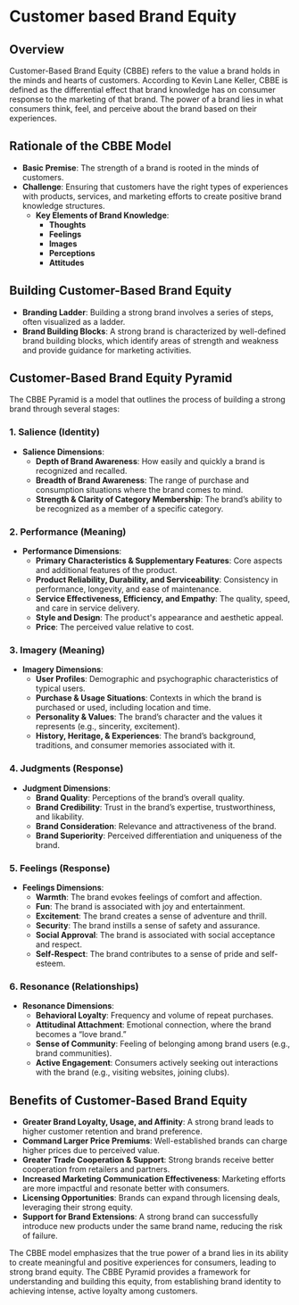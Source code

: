 #  Customer based Brand Equity

## Overview
Customer-Based Brand Equity (CBBE) refers to the value a brand holds in the minds and hearts of customers. According to Kevin Lane Keller, CBBE is defined as the differential effect that brand knowledge has on consumer response to the marketing of that brand. The power of a brand lies in what consumers think, feel, and perceive about the brand based on their experiences.

## Rationale of the CBBE Model
- **Basic Premise**: The strength of a brand is rooted in the minds of customers.
- **Challenge**: Ensuring that customers have the right types of experiences with products, services, and marketing efforts to create positive brand knowledge structures.
  - **Key Elements of Brand Knowledge**:
    - **Thoughts**
    - **Feelings**
    - **Images**
    - **Perceptions**
    - **Attitudes**

## Building Customer-Based Brand Equity
- **Branding Ladder**: Building a strong brand involves a series of steps, often visualized as a ladder.
- **Brand Building Blocks**: A strong brand is characterized by well-defined brand building blocks, which identify areas of strength and weakness and provide guidance for marketing activities.

## Customer-Based Brand Equity Pyramid

The CBBE Pyramid is a model that outlines the process of building a strong brand through several stages:

### 1. Salience (Identity)
- **Salience Dimensions**:
  - **Depth of Brand Awareness**: How easily and quickly a brand is recognized and recalled.
  - **Breadth of Brand Awareness**: The range of purchase and consumption situations where the brand comes to mind.
  - **Strength & Clarity of Category Membership**: The brand’s ability to be recognized as a member of a specific category.

### 2. Performance (Meaning)
- **Performance Dimensions**:
  - **Primary Characteristics & Supplementary Features**: Core aspects and additional features of the product.
  - **Product Reliability, Durability, and Serviceability**: Consistency in performance, longevity, and ease of maintenance.
  - **Service Effectiveness, Efficiency, and Empathy**: The quality, speed, and care in service delivery.
  - **Style and Design**: The product's appearance and aesthetic appeal.
  - **Price**: The perceived value relative to cost.

### 3. Imagery (Meaning)
- **Imagery Dimensions**:
  - **User Profiles**: Demographic and psychographic characteristics of typical users.
  - **Purchase & Usage Situations**: Contexts in which the brand is purchased or used, including location and time.
  - **Personality & Values**: The brand’s character and the values it represents (e.g., sincerity, excitement).
  - **History, Heritage, & Experiences**: The brand’s background, traditions, and consumer memories associated with it.

### 4. Judgments (Response)
- **Judgment Dimensions**:
  - **Brand Quality**: Perceptions of the brand’s overall quality.
  - **Brand Credibility**: Trust in the brand’s expertise, trustworthiness, and likability.
  - **Brand Consideration**: Relevance and attractiveness of the brand.
  - **Brand Superiority**: Perceived differentiation and uniqueness of the brand.

### 5. Feelings (Response)
- **Feelings Dimensions**:
  - **Warmth**: The brand evokes feelings of comfort and affection.
  - **Fun**: The brand is associated with joy and entertainment.
  - **Excitement**: The brand creates a sense of adventure and thrill.
  - **Security**: The brand instills a sense of safety and assurance.
  - **Social Approval**: The brand is associated with social acceptance and respect.
  - **Self-Respect**: The brand contributes to a sense of pride and self-esteem.

### 6. Resonance (Relationships)
- **Resonance Dimensions**:
  - **Behavioral Loyalty**: Frequency and volume of repeat purchases.
  - **Attitudinal Attachment**: Emotional connection, where the brand becomes a “love brand.”
  - **Sense of Community**: Feeling of belonging among brand users (e.g., brand communities).
  - **Active Engagement**: Consumers actively seeking out interactions with the brand (e.g., visiting websites, joining clubs).

## Benefits of Customer-Based Brand Equity
- **Greater Brand Loyalty, Usage, and Affinity**: A strong brand leads to higher customer retention and brand preference.
- **Command Larger Price Premiums**: Well-established brands can charge higher prices due to perceived value.
- **Greater Trade Cooperation & Support**: Strong brands receive better cooperation from retailers and partners.
- **Increased Marketing Communication Effectiveness**: Marketing efforts are more impactful and resonate better with consumers.
- **Licensing Opportunities**: Brands can expand through licensing deals, leveraging their strong equity.
- **Support for Brand Extensions**: A strong brand can successfully introduce new products under the same brand name, reducing the risk of failure.

The CBBE model emphasizes that the true power of a brand lies in its ability to create meaningful and positive experiences for consumers, leading to strong brand equity. The CBBE Pyramid provides a framework for understanding and building this equity, from establishing brand identity to achieving intense, active loyalty among customers.
